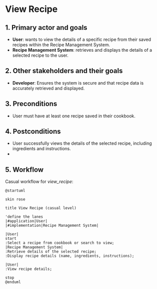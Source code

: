 # View Recipe

## 1. Primary actor and goals
* __User__: wants to view the details of a specific recipe from their saved recipes within the Recipe Management System.
* __Recipe Management System__: retrieves and displays the details of a selected recipe to the user.


## 2. Other stakeholders and their goals

* __Developer__: Ensures the system is secure and that recipe data is accurately retrieved and displayed.


## 3. Preconditions

* User must have at least one recipe saved in their cookbook.

## 4. Postconditions

* User successfully views the details of the selected recipe, including ingredients and instructions.
*


## 5. Workflow

Casual workflow for _view_recipe_:

```plantuml
@startuml

skin rose

title View Recipe (casual level)

'define the lanes
|#application|User|
|#implementation|Recipe Management System|

|User|
start
:Select a recipe from cookbook or search to view;
|Recipe Management System|
:Retrieve details of the selected recipe;
:Display recipe details (name, ingredients, instructions);

|User|
:View recipe details;

stop
@enduml
```
